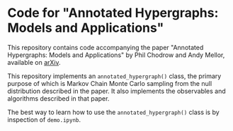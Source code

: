 # Code for "Annotated Hypergraphs: Models and Applications" 

This repository contains code accompanying the paper "Annotated Hypergraphs: Models and Applications" by Phil Chodrow and Andy Mellor, available on [arXiv](https://arxiv.org/abs/1911.01331). 

This repository implements an `annotated_hypergraph()` class, the primary purpose of which is Markov Chain Monte Carlo sampling from the null distribution described in the paper. It also implements the observables and algorithms described in that paper. 

The best way to learn how to use the `annotated_hypergraph()` class is by inspection of `demo.ipynb`. 

